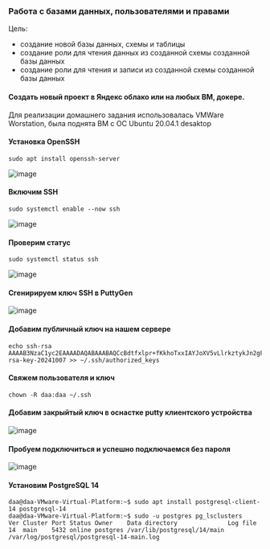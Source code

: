 ### Работа с базами данных, пользователями и правами

Цель:

- создание новой базы данных, схемы и таблицы
- создание роли для чтения данных из созданной схемы созданной базы данных
- создание роли для чтения и записи из созданной схемы созданной базы данных

#### Cоздать новый проект в Яндекс облако или на любых ВМ, докере.

Для реализации домашнего задания использовалась VMWare Worstation, была поднята ВМ с ОС Ubuntu 20.04.1 desaktop

#### Установка OpenSSH

```
sudo apt install openssh-server
```

![image](https://github.com/user-attachments/assets/7620c019-f33a-4e16-9775-e477b5bfd14d)

#### Включим SSH

```
sudo systemctl enable --now ssh
```
![image](https://github.com/user-attachments/assets/0d7ad1d9-e9aa-49cf-b921-94e7d1bc11c4)

#### Проверим статус

```
sudo systemctl status ssh
```
![image](https://github.com/user-attachments/assets/43adbe0b-e8db-49bf-8d5f-ff71b677dae6)

#### Сгенирируем ключ SSH в PuttyGen

![image](https://github.com/user-attachments/assets/afa38444-4ffb-4a91-8f2d-748630c4f31d)

#### Добавим публичный ключ на нашем сервере

```
echo ssh-rsa AAAAB3NzaC1yc2EAAAADAQABAAABAQCcBdtfxlpr+fKkhoTxxIAYJoXV5vLlrkztykJn2gFkmDDt6Gon0EUsSY0lk10C/SzwoVmfQR3GYEtpGbeGex8b0SaSxf4K/K6GUJgsBprbasabwYpA37P2PTE9Y7fIxrLsl4PjhWbDnalysl/Qef/LTUgiH6mR1oUxYSa+HP3D/i1L0O5XNI6jw88G6a+eKZlloVbcCxkSsC1+1Ay7NjAirZUR6BeQpUEnzM/KCm3nlx3z/adYQSZlb6i36ZibK4w5N3+o2wU0GKRyCrlWKnMo+fLtWQbZyp+O2DoN9+fYRiQ4ggfI1bgDXLT6UPQdGG3QxuB5Sqs4RFvI4NdmCgTH rsa-key-20241007 >> ~/.ssh/authorized_keys
```

#### Свяжем пользователя и ключ

```
chown -R daa:daa ~/.ssh
```

#### Добавим закрыйтый ключ в оснастке putty клиентского устройства

![image](https://github.com/user-attachments/assets/d812510c-24ad-4416-a21a-3f8cff3e066e)

#### Пробуем подключиться и успешно подключаемся без пароля

![image](https://github.com/user-attachments/assets/53d020ab-e080-4c15-807e-d6abb86d74b6)

#### Установим PostgreSQL 14

```
daa@daa-VMware-Virtual-Platform:~$ sudo apt install postgresql-client-14 postgresql-14
daa@daa-VMware-Virtual-Platform:~$ sudo -u postgres pg_lsclusters               Ver Cluster Port Status Owner    Data directory              Log file
14  main    5432 online postgres /var/lib/postgresql/14/main /var/log/postgresql/postgresql-14-main.log
```





